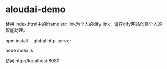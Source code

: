 # aloudai-demo
替换 index.html中的iframe src link为个人的dify link，请在dify网站创建个人的智能助理。

npm install --global http-server

node index.js

访问 http://localhost:8080
